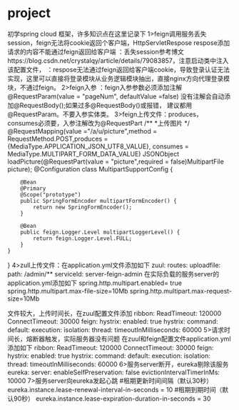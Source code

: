# project
初学spring cloud 框架，许多知识点在这里记录下
1>feign调用服务丢失session，feign无法将cookie返回个客户端，HttpServletRespose respose添加请求的内容不能通过feign返回给客户端
  ：丢失session参考博文https://blog.csdn.net/crystalqy/article/details/79083857，注意启动类中注入该配置文件，
  ：respose无法通过feign返回给客户端cookie，导致登录认证无法实现，这里可以直接将登录模块从业务逻辑模块抽出，直接nginx方向代理登录模块，不通过feign。
2>feign入参
  ：feign入参参数必须添加注解@RequestParam(value = "pageNum", defaultValue =false) 没有注解会自动添加@RequestBody();如果过多@RequestBody()或报错，
  建议都用@RequestParam。不要入参实体类。
3>feign上传文件：produces，consumes必须要，入参注解改为@RequestPart
  /**
     *上传图片
     */
    @RequestMapping(value ="/a/u/picture",method = RequestMethod.POST,produces = {MediaType.APPLICATION_JSON_UTF8_VALUE},
    consumes = MediaType.MULTIPART_FORM_DATA_VALUE)
    JSONObject loadPicture(@RequestPart(value = "picture",required = false)MultipartFile picture);
    @Configuration
     class MultipartSupportConfig {

        @Bean
        @Primary
        @Scope("prototype")
        public SpringFormEncoder multipartFormEncoder() {
            return new SpringFormEncoder();
        }

        @Bean
        public feign.Logger.Level multipartLoggerLevel() {
            return feign.Logger.Level.FULL;
        }
    }
}
4>zull上传文件：在application.yml文件添加如下
zuul:
  routes:
    uploadfile:
      path: /admin/**
      serviceId: server-feign-admin
在实际负载的服务server的application.yml添加如下
spring.http.multipart.enabled= true
spring.http.multipart.max-file-size=10Mb
spring.http.multipart.max-request-size=10Mb

文件较大，上传时间长，在zuul配置文件添加 
 ribbon:
 ReadTimeout: 120000
 ConnectTimeout: 30000
feign:
  hystrix:
    enabled: true
hystrix:
  command:
    default:
      execution:
        isolation:
          thread:
            timeoutInMilliseconds: 60000
 5>请求时间长，熔断器触发，实际服务器没有问题
 在zuul和feign配置文件application.yml添加如下
  ribbon:
 ReadTimeout: 120000
 ConnectTimeout: 30000
feign:
  hystrix:
    enabled: true
hystrix:
  command:
    default:
      execution:
        isolation:
          thread:
            timeoutInMilliseconds: 60000
6>服务server断开，eureka剔除该服务
eureka:
  server:
        enableSelfPreservation: false
        evictionIntervalTimerInMs: 10000
7>服务server向eureka发起心跳
#租期更新时间间隔（默认30秒）
eureka.instance.lease-renewal-interval-in-seconds = 10
#租期到期时间（默认90秒）
eureka.instance.lease-expiration-duration-in-seconds = 30
            
            
